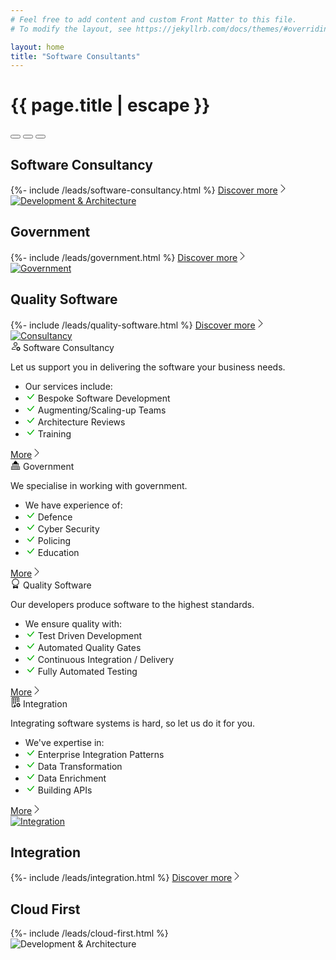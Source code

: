 ```yaml
---
# Feel free to add content and custom Front Matter to this file.
# To modify the layout, see https://jekyllrb.com/docs/themes/#overriding-theme-defaults

layout: home
title: "Software Consultants"
---
```


<h1 class="d-none">{{ page.title | escape }}</h1>
<div id="carousel" class="carousel slide" data-bs-ride="carousel" data-bs-interval="15000">
  <div class="carousel-indicators">
    <button type="button" class="active bg-dark" data-bs-target="#carousel" data-bs-slide-to="0"></button>
    <button type="button" class="bg-dark" data-bs-target="#carousel" data-bs-slide-to="1"></button>
    <button type="button" class="bg-dark" data-bs-target="#carousel" data-bs-slide-to="2"></button>
  </div>
  <div class="carousel-inner pb-5">
    <div class="carousel-item active">
      <div class="row">
        <div class="d-flex align-items-center col-12 order-2 col-md-6 order-md-1">
          <section class="pt-2 pt-md-0 mb-lg-5">
            <h2 class="fs-3">Software Consultancy</h2>
            {%- include /leads/software-consultancy.html %}
            <a href="{{ "/software-consultancy" | relative_url }}" class="fs-4" title="Discover more about software consultancy">
                Discover more<svg xmlns="http://www.w3.org/2000/svg" width="16" height="16" fill="currentColor" class="bi bi-chevron-right" viewBox="0 0 16 16">
                    <path fill-rule="evenodd" d="M4.646 1.646a.5.5 0 0 1 .708 0l6 6a.5.5 0 0 1 0 .708l-6 6a.5.5 0 0 1-.708-.708L10.293 8 4.646 2.354a.5.5 0 0 1 0-.708z"/>
                </svg>
            </a>
          </section>
        </div>
        <div class="col-12 order-1 col-md-6 order-md-2">
          <div class="splash-img position-relative">
            <a href="{{ "/software-consultancy" | relative_url }}" class="fs-4" title="Discover more about software consultancy">
              <img class="d-block w-100" src="{{ "/assets/images/splash-consultancy.jpg" | relative_url }}" alt="Development & Architecture">
            </a>
          </div>
        </div>
      </div>
    </div>
    <div class="carousel-item">
      <div class="row">
        <div class="d-flex align-items-center col-12 order-2 col-md-6 order-md-1">
          <section class="pt-2 pt-md-0 mb-lg-5">
            <h2 class="fs-3">Government</h2>
            {%- include /leads/government.html %}
            <a href="{{ "/government" | relative_url }}" class="fs-4" title="Discover more about government">
                Discover more<svg xmlns="http://www.w3.org/2000/svg" width="16" height="16" fill="currentColor" class="bi bi-chevron-right" viewBox="0 0 16 16">
                    <path fill-rule="evenodd" d="M4.646 1.646a.5.5 0 0 1 .708 0l6 6a.5.5 0 0 1 0 .708l-6 6a.5.5 0 0 1-.708-.708L10.293 8 4.646 2.354a.5.5 0 0 1 0-.708z"/>
                </svg>
            </a>
          </section>
        </div>
        <div class="col-12 order-1 col-md-6 order-md-2">
          <div class="splash-img position-relative">
            <a href="{{ "/government" | relative_url }}" class="fs-4" title="Discover more about government">
              <img class="d-block w-100" src="{{ "/assets/images/splash-government.jpg" | relative_url }}" alt="Government">
            </a>
          </div>
        </div>
      </div>
    </div>
    <div class="carousel-item">
      <div class="row">
        <div class="d-flex align-items-center col-12 order-2 col-md-6 order-md-1">
          <section class="pt-2 pt-md-0 mb-lg-5">
            <h2 class="fs-3">Quality Software</h2>
            {%- include /leads/quality-software.html %}
            <a href="{{ "/quality-software" | relative_url }}" class="fs-4" title="Discover more about quality software">
                Discover more<svg xmlns="http://www.w3.org/2000/svg" width="16" height="16" fill="currentColor" class="bi bi-chevron-right" viewBox="0 0 16 16">
                    <path fill-rule="evenodd" d="M4.646 1.646a.5.5 0 0 1 .708 0l6 6a.5.5 0 0 1 0 .708l-6 6a.5.5 0 0 1-.708-.708L10.293 8 4.646 2.354a.5.5 0 0 1 0-.708z"/>
                </svg>
            </a>
          </section>
        </div>
        <div class="col-12 order-1 col-md-6 order-md-2">
          <div class="splash-img position-relative">
            <a href="{{ "/quality-software" | relative_url }}" class="fs-4" title="Discover more about quality software">
              <img class="d-block w-100" src="{{ "/assets/images/splash-quality.jpg" | relative_url }}" alt="Consultancy">
            </a>
          </div>
        </div>
      </div>
    </div>
  </div>
</div>

<div class="row">
  <div class="col-12 col-md-6 col-lg-3 d-flex">
    <div class="card mb-4 w-100">
      <div class="card-header">
        <svg xmlns="http://www.w3.org/2000/svg" width="16" height="16" fill="currentColor" class="bi bi-person-gear" viewBox="0 0 16 16">
          <path d="M11 5a3 3 0 1 1-6 0 3 3 0 0 1 6 0ZM8 7a2 2 0 1 0 0-4 2 2 0 0 0 0 4Zm.256 7a4.474 4.474 0 0 1-.229-1.004H3c.001-.246.154-.986.832-1.664C4.484 10.68 5.711 10 8 10c.26 0 .507.009.74.025.226-.341.496-.65.804-.918C9.077 9.038 8.564 9 8 9c-5 0-6 3-6 4s1 1 1 1h5.256Zm3.63-4.54c.18-.613 1.048-.613 1.229 0l.043.148a.64.64 0 0 0 .921.382l.136-.074c.561-.306 1.175.308.87.869l-.075.136a.64.64 0 0 0 .382.92l.149.045c.612.18.612 1.048 0 1.229l-.15.043a.64.64 0 0 0-.38.921l.074.136c.305.561-.309 1.175-.87.87l-.136-.075a.64.64 0 0 0-.92.382l-.045.149c-.18.612-1.048.612-1.229 0l-.043-.15a.64.64 0 0 0-.921-.38l-.136.074c-.561.305-1.175-.309-.87-.87l.075-.136a.64.64 0 0 0-.382-.92l-.148-.045c-.613-.18-.613-1.048 0-1.229l.148-.043a.64.64 0 0 0 .382-.921l-.074-.136c-.306-.561.308-1.175.869-.87l.136.075a.64.64 0 0 0 .92-.382l.045-.148ZM14 12.5a1.5 1.5 0 1 0-3 0 1.5 1.5 0 0 0 3 0Z"/>
        </svg>
        Software Consultancy
      </div>
      <div class="card-body flex-fill">
        <p class="card-text">Let us support you in delivering the software your business needs.</p>
      </div>
      <ul class="list-group list-group-flush border-top-0">
        <li class="list-group-item border-bottom-0 text-truncate">Our services include:</li>
        <li class="list-group-item border-bottom-0 text-truncate" title="Bespoke Software Development">
          <svg xmlns="http://www.w3.org/2000/svg" width="16" height="16" fill="#00b300" class="bi bi-check-lg" viewBox="0 0 16 16">
            <path d="M12.736 3.97a.733.733 0 0 1 1.047 0c.286.289.29.756.01 1.05L7.88 12.01a.733.733 0 0 1-1.065.02L3.217 8.384a.757.757 0 0 1 0-1.06.733.733 0 0 1 1.047 0l3.052 3.093 5.4-6.425a.247.247 0 0 1 .02-.022Z"/>
          </svg>
          Bespoke Software Development
        </li>
        <li class="list-group-item border-bottom-0 text-truncate" title="Augmenting/Scaling-up Teams">
          <svg xmlns="http://www.w3.org/2000/svg" width="16" height="16" fill="#00b300" class="bi bi-check-lg" viewBox="0 0 16 16">
            <path d="M12.736 3.97a.733.733 0 0 1 1.047 0c.286.289.29.756.01 1.05L7.88 12.01a.733.733 0 0 1-1.065.02L3.217 8.384a.757.757 0 0 1 0-1.06.733.733 0 0 1 1.047 0l3.052 3.093 5.4-6.425a.247.247 0 0 1 .02-.022Z"/>
          </svg>
          Augmenting/Scaling-up Teams
        </li>
        <li class="list-group-item border-bottom-0 text-truncate" title="Architecture Reviews">
          <svg xmlns="http://www.w3.org/2000/svg" width="16" height="16" fill="#00b300" class="bi bi-check-lg" viewBox="0 0 16 16">
            <path d="M12.736 3.97a.733.733 0 0 1 1.047 0c.286.289.29.756.01 1.05L7.88 12.01a.733.733 0 0 1-1.065.02L3.217 8.384a.757.757 0 0 1 0-1.06.733.733 0 0 1 1.047 0l3.052 3.093 5.4-6.425a.247.247 0 0 1 .02-.022Z"/>
          </svg>
          Architecture Reviews
        </li>
        <li class="list-group-item border-bottom-0 text-truncate" title="Training">
          <svg xmlns="http://www.w3.org/2000/svg" width="16" height="16" fill="#00b300" class="bi bi-check-lg" viewBox="0 0 16 16">
            <path d="M12.736 3.97a.733.733 0 0 1 1.047 0c.286.289.29.756.01 1.05L7.88 12.01a.733.733 0 0 1-1.065.02L3.217 8.384a.757.757 0 0 1 0-1.06.733.733 0 0 1 1.047 0l3.052 3.093 5.4-6.425a.247.247 0 0 1 .02-.022Z"/>
          </svg>
          Training
        </li>
      </ul>
      <div class="card-footer">
        <a href="{{ "/software-consultancy" | relative_url }}" title="More on software consultancy">
            More<svg xmlns="http://www.w3.org/2000/svg" width="16" height="16" fill="currentColor" class="bi bi-chevron-right" viewBox="0 0 16 16">
                <path fill-rule="evenodd" d="M4.646 1.646a.5.5 0 0 1 .708 0l6 6a.5.5 0 0 1 0 .708l-6 6a.5.5 0 0 1-.708-.708L10.293 8 4.646 2.354a.5.5 0 0 1 0-.708z"/>
            </svg>
        </a>
      </div>
    </div>
  </div>
  <div class="col-12 col-md-6 col-lg-3 d-flex">
    <div class="card mb-4 w-100">
      <div class="card-header">
        <svg fill="#000000" version="1.1" id="Capa_1" xmlns="http://www.w3.org/2000/svg" xmlns:xlink="http://www.w3.org/1999/xlink" width="16px" height="16px" viewBox="0 0 121.834 121.834" xml:space="preserve">
          <g id="SVGRepo_bgCarrier" stroke-width="0"></g>
          <g id="SVGRepo_tracerCarrier" stroke-linecap="round" stroke-linejoin="round"></g>
          <g id="SVGRepo_iconCarrier">
            <g>
              <g>
                <path d="M101.111,46.447H85.848c-0.801-15.608-10.379-28.132-22.457-29.513C63.021,7.337,61.167,0,61.167,0 s-1.855,7.338-2.223,16.935c-12.08,1.381-21.657,13.905-22.458,29.513H21.223v5.927h79.888V46.447z"></path>
                <rect x="23.949" y="54.152" width="6.164" height="24.892"></rect> 
                <rect x="40.542" y="54.152" width="6.164" height="24.892"></rect> 
                <rect x="74.68" y="54.152" width="6.163" height="24.892"></rect> 
                <rect x="91.273" y="54.152" width="6.164" height="24.892"></rect> 
                <rect x="58.085" y="54.152" width="6.164" height="24.892"></rect> 
                <rect x="8.244" y="89.061" width="6.164" height="24.892"></rect> 
                <rect x="24.838" y="89.061" width="6.164" height="24.892"></rect> 
                <rect x="58.975" y="89.061" width="6.164" height="24.892"></rect> 
                <polygon points="101.111,81.178 21.223,81.178 6.719,81.178 6.719,87.105 115.115,87.105 115.115,81.178 "></polygon> 
                <rect x="6.719" y="115.908" width="108.396" height="5.926"></rect> 
                <rect x="75.568" y="89.061" width="6.164" height="24.892"></rect> 
                <rect x="90.639" y="89.061" width="6.164" height="24.892"></rect> 
                <rect x="107.232" y="89.061" width="6.164" height="24.892"></rect> 
                <rect x="42.38" y="89.061" width="6.164" height="24.892"></rect> 
              </g> 
            </g> 
          </g>
        </svg>
        Government
      </div>
      <div class="card-body flex-fill">
        <p class="card-text">We specialise in working with government.</p>
      </div>
      <ul class="list-group list-group-flush border-top-0">
        <li class="list-group-item border-bottom-0 text-truncate">We have experience of:</li>
        <li class="list-group-item border-bottom-0 text-truncate" title="Defence">
          <svg xmlns="http://www.w3.org/2000/svg" width="16" height="16" fill="#00b300" class="bi bi-check-lg" viewBox="0 0 16 16">
            <path d="M12.736 3.97a.733.733 0 0 1 1.047 0c.286.289.29.756.01 1.05L7.88 12.01a.733.733 0 0 1-1.065.02L3.217 8.384a.757.757 0 0 1 0-1.06.733.733 0 0 1 1.047 0l3.052 3.093 5.4-6.425a.247.247 0 0 1 .02-.022Z"/>
          </svg>
          Defence
        </li>
        <li class="list-group-item border-bottom-0 text-truncate" title="Cyber Security">
          <svg xmlns="http://www.w3.org/2000/svg" width="16" height="16" fill="#00b300" class="bi bi-check-lg" viewBox="0 0 16 16">
            <path d="M12.736 3.97a.733.733 0 0 1 1.047 0c.286.289.29.756.01 1.05L7.88 12.01a.733.733 0 0 1-1.065.02L3.217 8.384a.757.757 0 0 1 0-1.06.733.733 0 0 1 1.047 0l3.052 3.093 5.4-6.425a.247.247 0 0 1 .02-.022Z"/>
          </svg>
          Cyber Security
        </li>
        <li class="list-group-item border-bottom-0 text-truncate" title="Policing">
          <svg xmlns="http://www.w3.org/2000/svg" width="16" height="16" fill="#00b300" class="bi bi-check-lg" viewBox="0 0 16 16">
            <path d="M12.736 3.97a.733.733 0 0 1 1.047 0c.286.289.29.756.01 1.05L7.88 12.01a.733.733 0 0 1-1.065.02L3.217 8.384a.757.757 0 0 1 0-1.06.733.733 0 0 1 1.047 0l3.052 3.093 5.4-6.425a.247.247 0 0 1 .02-.022Z"/>
          </svg>
          Policing
        </li>
        <li class="list-group-item border-bottom-0 text-truncate" title="Education">
          <svg xmlns="http://www.w3.org/2000/svg" width="16" height="16" fill="#00b300" class="bi bi-check-lg" viewBox="0 0 16 16">
            <path d="M12.736 3.97a.733.733 0 0 1 1.047 0c.286.289.29.756.01 1.05L7.88 12.01a.733.733 0 0 1-1.065.02L3.217 8.384a.757.757 0 0 1 0-1.06.733.733 0 0 1 1.047 0l3.052 3.093 5.4-6.425a.247.247 0 0 1 .02-.022Z"/>
          </svg>
          Education
        </li>
      </ul>
      <div class="card-footer">
        <a href="{{ "/government" | relative_url }}" title="More on government">
            More<svg xmlns="http://www.w3.org/2000/svg" width="16" height="16" fill="currentColor" class="bi bi-chevron-right" viewBox="0 0 16 16">
                <path fill-rule="evenodd" d="M4.646 1.646a.5.5 0 0 1 .708 0l6 6a.5.5 0 0 1 0 .708l-6 6a.5.5 0 0 1-.708-.708L10.293 8 4.646 2.354a.5.5 0 0 1 0-.708z"/>
            </svg>
        </a>
      </div>
    </div>
  </div>
  <div class="col-12 col-md-6 col-lg-3 d-flex">
    <div class="card mb-4 w-100">
      <div class="card-header">
        <svg xmlns="http://www.w3.org/2000/svg" width="16" height="16" fill="currentColor" class="bi bi-award" viewBox="0 0 16 16">
          <path d="M9.669.864 8 0 6.331.864l-1.858.282-.842 1.68-1.337 1.32L2.6 6l-.306 1.854 1.337 1.32.842 1.68 1.858.282L8 12l1.669-.864 1.858-.282.842-1.68 1.337-1.32L13.4 6l.306-1.854-1.337-1.32-.842-1.68L9.669.864zm1.196 1.193.684 1.365 1.086 1.072L12.387 6l.248 1.506-1.086 1.072-.684 1.365-1.51.229L8 10.874l-1.355-.702-1.51-.229-.684-1.365-1.086-1.072L3.614 6l-.25-1.506 1.087-1.072.684-1.365 1.51-.229L8 1.126l1.356.702 1.509.229z"/>
          <path d="M4 11.794V16l4-1 4 1v-4.206l-2.018.306L8 13.126 6.018 12.1 4 11.794z"/>
        </svg>
        Quality Software
      </div>
      <div class="card-body flex-fill">
        <p class="card-text">Our developers produce software to the highest standards.</p>
      </div>
      <ul class="list-group list-group-flush border-top-0">
        <li class="list-group-item border-bottom-0 text-truncate">We ensure quality with:</li>
        <li class="list-group-item border-bottom-0 text-truncate" title="Test Driven Development">
          <svg xmlns="http://www.w3.org/2000/svg" width="16" height="16" fill="#00b300" class="bi bi-check-lg" viewBox="0 0 16 16">
            <path d="M12.736 3.97a.733.733 0 0 1 1.047 0c.286.289.29.756.01 1.05L7.88 12.01a.733.733 0 0 1-1.065.02L3.217 8.384a.757.757 0 0 1 0-1.06.733.733 0 0 1 1.047 0l3.052 3.093 5.4-6.425a.247.247 0 0 1 .02-.022Z"/>
          </svg>
          Test Driven Development
        </li>
        <li class="list-group-item border-bottom-0 text-truncate" title="Automated Quality Gates">
          <svg xmlns="http://www.w3.org/2000/svg" width="16" height="16" fill="#00b300" class="bi bi-check-lg" viewBox="0 0 16 16">
            <path d="M12.736 3.97a.733.733 0 0 1 1.047 0c.286.289.29.756.01 1.05L7.88 12.01a.733.733 0 0 1-1.065.02L3.217 8.384a.757.757 0 0 1 0-1.06.733.733 0 0 1 1.047 0l3.052 3.093 5.4-6.425a.247.247 0 0 1 .02-.022Z"/>
          </svg>
          Automated Quality Gates
        </li>
        <li class="list-group-item border-bottom-0 text-truncate" title="Continuous Integration / Delivery">
          <svg xmlns="http://www.w3.org/2000/svg" width="16" height="16" fill="#00b300" class="bi bi-check-lg" viewBox="0 0 16 16">
            <path d="M12.736 3.97a.733.733 0 0 1 1.047 0c.286.289.29.756.01 1.05L7.88 12.01a.733.733 0 0 1-1.065.02L3.217 8.384a.757.757 0 0 1 0-1.06.733.733 0 0 1 1.047 0l3.052 3.093 5.4-6.425a.247.247 0 0 1 .02-.022Z"/>
          </svg>
          Continuous Integration / Delivery
        </li>
        <li class="list-group-item border-bottom-0 text-truncate" title="Fully Automated Testing">
          <svg xmlns="http://www.w3.org/2000/svg" width="16" height="16" fill="#00b300" class="bi bi-check-lg" viewBox="0 0 16 16">
            <path d="M12.736 3.97a.733.733 0 0 1 1.047 0c.286.289.29.756.01 1.05L7.88 12.01a.733.733 0 0 1-1.065.02L3.217 8.384a.757.757 0 0 1 0-1.06.733.733 0 0 1 1.047 0l3.052 3.093 5.4-6.425a.247.247 0 0 1 .02-.022Z"/>
          </svg>
          Fully Automated Testing
        </li>
      </ul>
      <div class="card-footer">
        <a href="{{ "/quality-software" | relative_url }}" title="More on quality software">
            More<svg xmlns="http://www.w3.org/2000/svg" width="16" height="16" fill="currentColor" class="bi bi-chevron-right" viewBox="0 0 16 16">
                <path fill-rule="evenodd" d="M4.646 1.646a.5.5 0 0 1 .708 0l6 6a.5.5 0 0 1 0 .708l-6 6a.5.5 0 0 1-.708-.708L10.293 8 4.646 2.354a.5.5 0 0 1 0-.708z"/>
            </svg>
        </a>
      </div>
    </div>
  </div>
  <div class="col-12 col-md-6 col-lg-3 d-flex">
    <div class="card mb-4 w-100">
      <div class="card-header">
        <svg xmlns="http://www.w3.org/2000/svg" width="16" height="16" fill="currentColor" class="bi bi-building-gear" viewBox="0 0 16 16">
          <path d="M2 1a1 1 0 0 1 1-1h10a1 1 0 0 1 1 1v6.5a.5.5 0 0 1-1 0V1H3v14h3v-2.5a.5.5 0 0 1 .5-.5H8v4H3a1 1 0 0 1-1-1V1Z"/>
          <path d="M4.5 2a.5.5 0 0 0-.5.5v1a.5.5 0 0 0 .5.5h1a.5.5 0 0 0 .5-.5v-1a.5.5 0 0 0-.5-.5h-1Zm3 0a.5.5 0 0 0-.5.5v1a.5.5 0 0 0 .5.5h1a.5.5 0 0 0 .5-.5v-1a.5.5 0 0 0-.5-.5h-1Zm3 0a.5.5 0 0 0-.5.5v1a.5.5 0 0 0 .5.5h1a.5.5 0 0 0 .5-.5v-1a.5.5 0 0 0-.5-.5h-1Zm-6 3a.5.5 0 0 0-.5.5v1a.5.5 0 0 0 .5.5h1a.5.5 0 0 0 .5-.5v-1a.5.5 0 0 0-.5-.5h-1Zm3 0a.5.5 0 0 0-.5.5v1a.5.5 0 0 0 .5.5h1a.5.5 0 0 0 .5-.5v-1a.5.5 0 0 0-.5-.5h-1Zm3 0a.5.5 0 0 0-.5.5v1a.5.5 0 0 0 .5.5h1a.5.5 0 0 0 .5-.5v-1a.5.5 0 0 0-.5-.5h-1Zm-6 3a.5.5 0 0 0-.5.5v1a.5.5 0 0 0 .5.5h1a.5.5 0 0 0 .5-.5v-1a.5.5 0 0 0-.5-.5h-1Zm3 0a.5.5 0 0 0-.5.5v1a.5.5 0 0 0 .5.5h1a.5.5 0 0 0 .5-.5v-1a.5.5 0 0 0-.5-.5h-1Zm4.386 1.46c.18-.613 1.048-.613 1.229 0l.043.148a.64.64 0 0 0 .921.382l.136-.074c.561-.306 1.175.308.87.869l-.075.136a.64.64 0 0 0 .382.92l.149.045c.612.18.612 1.048 0 1.229l-.15.043a.64.64 0 0 0-.38.921l.074.136c.305.561-.309 1.175-.87.87l-.136-.075a.64.64 0 0 0-.92.382l-.045.149c-.18.612-1.048.612-1.229 0l-.043-.15a.64.64 0 0 0-.921-.38l-.136.074c-.561.305-1.175-.309-.87-.87l.075-.136a.64.64 0 0 0-.382-.92l-.148-.045c-.613-.18-.613-1.048 0-1.229l.148-.043a.64.64 0 0 0 .382-.921l-.074-.136c-.306-.561.308-1.175.869-.87l.136.075a.64.64 0 0 0 .92-.382l.045-.148ZM14 12.5a1.5 1.5 0 1 0-3 0 1.5 1.5 0 0 0 3 0Z"/>
        </svg>
        Integration
      </div>
      <div class="card-body flex-fill">
        <p class="card-text">Integrating software systems is hard, so let us do it for you.</p>
      </div>
      <ul class="list-group list-group-flush border-top-0">
        <li class="list-group-item border-bottom-0 text-truncate">We've expertise in:</li>
        <li class="list-group-item border-bottom-0 text-truncate" title="Enterprise Integration Patterns">
          <svg xmlns="http://www.w3.org/2000/svg" width="16" height="16" fill="#00b300" class="bi bi-check-lg" viewBox="0 0 16 16">
            <path d="M12.736 3.97a.733.733 0 0 1 1.047 0c.286.289.29.756.01 1.05L7.88 12.01a.733.733 0 0 1-1.065.02L3.217 8.384a.757.757 0 0 1 0-1.06.733.733 0 0 1 1.047 0l3.052 3.093 5.4-6.425a.247.247 0 0 1 .02-.022Z"/>
          </svg>
          Enterprise Integration Patterns
        </li>
        <li class="list-group-item border-bottom-0 text-truncate" title="Data Transformation">
          <svg xmlns="http://www.w3.org/2000/svg" width="16" height="16" fill="#00b300" class="bi bi-check-lg" viewBox="0 0 16 16">
            <path d="M12.736 3.97a.733.733 0 0 1 1.047 0c.286.289.29.756.01 1.05L7.88 12.01a.733.733 0 0 1-1.065.02L3.217 8.384a.757.757 0 0 1 0-1.06.733.733 0 0 1 1.047 0l3.052 3.093 5.4-6.425a.247.247 0 0 1 .02-.022Z"/>
          </svg>
          Data Transformation
        </li>
        <li class="list-group-item border-bottom-0 text-truncate" title="Data Enrichment">
          <svg xmlns="http://www.w3.org/2000/svg" width="16" height="16" fill="#00b300" class="bi bi-check-lg" viewBox="0 0 16 16">
            <path d="M12.736 3.97a.733.733 0 0 1 1.047 0c.286.289.29.756.01 1.05L7.88 12.01a.733.733 0 0 1-1.065.02L3.217 8.384a.757.757 0 0 1 0-1.06.733.733 0 0 1 1.047 0l3.052 3.093 5.4-6.425a.247.247 0 0 1 .02-.022Z"/>
          </svg>
          Data Enrichment
        </li>
        <li class="list-group-item border-bottom-0 text-truncate" title="Building APIs">
          <svg xmlns="http://www.w3.org/2000/svg" width="16" height="16" fill="#00b300" class="bi bi-check-lg" viewBox="0 0 16 16">
            <path d="M12.736 3.97a.733.733 0 0 1 1.047 0c.286.289.29.756.01 1.05L7.88 12.01a.733.733 0 0 1-1.065.02L3.217 8.384a.757.757 0 0 1 0-1.06.733.733 0 0 1 1.047 0l3.052 3.093 5.4-6.425a.247.247 0 0 1 .02-.022Z"/>
          </svg>
          Building APIs
        </li>
      </ul>
      <div class="card-footer">
        <a href="{{ "/integration" | relative_url }}" title="More on integration">
            More<svg xmlns="http://www.w3.org/2000/svg" width="16" height="16" fill="currentColor" class="bi bi-chevron-right" viewBox="0 0 16 16">
                <path fill-rule="evenodd" d="M4.646 1.646a.5.5 0 0 1 .708 0l6 6a.5.5 0 0 1 0 .708l-6 6a.5.5 0 0 1-.708-.708L10.293 8 4.646 2.354a.5.5 0 0 1 0-.708z"/>
            </svg>
        </a>
      </div>
    </div>
  </div>
</div>

<div class="row mb-3">
  <div class="col-12 col-md-6">
    <div class="splash-img position-relative">
      <a href="{{ "/integration" | relative_url }}" class="fs-4" title="Discover more about integration">
        <img class="d-block w-100" src="{{ "/assets/images/splash-integration.jpg" | relative_url }}" alt="Integration">
      </a>
    </div>
  </div>
  <div class="d-flex align-items-center col-12 col-md-6">
    <section class="pt-2 pt-md-0 mb-lg-5">
      <h2 class="fs-3">Integration</h2>
      {%- include /leads/integration.html %}
      <a href="{{ "/integration" | relative_url }}" class="fs-4" title="Discover more about integration">
          Discover more<svg xmlns="http://www.w3.org/2000/svg" width="16" height="16" fill="currentColor" class="bi bi-chevron-right" viewBox="0 0 16 16">
              <path fill-rule="evenodd" d="M4.646 1.646a.5.5 0 0 1 .708 0l6 6a.5.5 0 0 1 0 .708l-6 6a.5.5 0 0 1-.708-.708L10.293 8 4.646 2.354a.5.5 0 0 1 0-.708z"/>
          </svg>
      </a>
    </section>
  </div>
</div>

<div class="row mb-3">
  <div class="d-flex align-items-center col-12 order-2 col-md-6 order-md-1">
    <section class="pt-2 pt-md-0 mb-lg-5">
      <h2 class="fs-3">Cloud First</h2>
      {%- include /leads/cloud-first.html %}
      <!--<a href="{{ "/cloud-first" | relative_url }}" class="fs-4" title="Discover more about the cloud">
          Discover more<svg xmlns="http://www.w3.org/2000/svg" width="16" height="16" fill="currentColor" class="bi bi-chevron-right" viewBox="0 0 16 16">
              <path fill-rule="evenodd" d="M4.646 1.646a.5.5 0 0 1 .708 0l6 6a.5.5 0 0 1 0 .708l-6 6a.5.5 0 0 1-.708-.708L10.293 8 4.646 2.354a.5.5 0 0 1 0-.708z"/>
          </svg>
      </a>-->
    </section>
  </div>
  <div class="col-12 order-1 col-md-6 order-md-2">
    <div class="splash-img position-relative">
      <!--<a href="{{ "/cloud-first" | relative_url }}" class="fs-4" title="Discover more about the cloud">-->
        <img class="d-block w-100" src="{{ "/assets/images/splash-cloud.jpg" | relative_url }}" alt="Development & Architecture">
      <!--</a>-->
    </div>
  </div>
</div>

